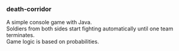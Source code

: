 ### death-corridor
A simple console game with Java.
<br />
Soldiers from both sides start fighting automatically until one team terminates.
<br />
Game logic is based on probabilities.
